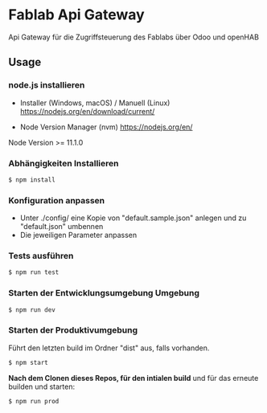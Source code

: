 # Fablab Api Gateway
Api Gateway für die Zugriffsteuerung des Fablabs über Odoo und openHAB

## Usage

### node.js installieren
* Installer (Windows, macOS) / Manuell (Linux)
https://nodejs.org/en/download/current/

* Node Version Manager (nvm)
https://nodejs.org/en/

Node Version >= 11.1.0

### Abhängigkeiten Installieren
```bash
$ npm install
```

### Konfiguration anpassen
* Unter ./config/ eine Kopie von "default.sample.json" anlegen und zu "default.json" umbennen
* Die jeweiligen Parameter anpassen

### Tests ausführen
```bash
$ npm run test
```

### Starten der Entwicklungsumgebung Umgebung
```bash
$ npm run dev
```

### Starten der Produktivumgebung
Führt den letzten build im Ordner "dist" aus, falls vorhanden.
```bash
$ npm start
```

**Nach dem Clonen dieses Repos, für den intialen build** und für das erneute builden und starten:
```bash
$ npm run prod
```